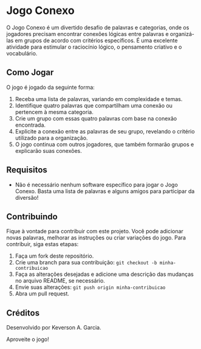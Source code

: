 # Jogo Conexo

O Jogo Conexo é um divertido desafio de palavras e categorias, onde os jogadores precisam encontrar conexões lógicas entre palavras e organizá-las em grupos de acordo com critérios específicos. É uma excelente atividade para estimular o raciocínio lógico, o pensamento criativo e o vocabulário.

## Como Jogar

O jogo é jogado da seguinte forma:

1. Receba uma lista de palavras, variando em complexidade e temas.
2. Identifique quatro palavras que compartilham uma conexão ou pertencem à mesma categoria.
3. Crie um grupo com essas quatro palavras com base na conexão encontrada.
4. Explicite a conexão entre as palavras de seu grupo, revelando o critério utilizado para a organização.
5. O jogo continua com outros jogadores, que também formarão grupos e explicarão suas conexões.

## Requisitos

- Não é necessário nenhum software específico para jogar o Jogo Conexo. Basta uma lista de palavras e alguns amigos para participar da diversão!

## Contribuindo

Fique à vontade para contribuir com este projeto. Você pode adicionar novas palavras, melhorar as instruções ou criar variações do jogo. Para contribuir, siga estas etapas:

1. Faça um fork deste repositório.
2. Crie uma branch para sua contribuição: `git checkout -b minha-contribuicao`
3. Faça as alterações desejadas e adicione uma descrição das mudanças no arquivo README, se necessário.
4. Envie suas alterações: `git push origin minha-contribuicao`
5. Abra um pull request.

## Créditos

Desenvolvido por Keverson A. Garcia.

Aproveite o jogo!
